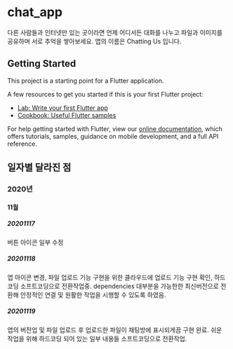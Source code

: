 # chat_app

다른 사람들과 인터넷만 있는 곳이라면 언제 어디서든 대화를 나누고 파일과 이미지를 공유하며 서로 추억을 쌓아보세요.
앱의 이름은 Chatting Us 입니다.

## Getting Started

This project is a starting point for a Flutter application.

A few resources to get you started if this is your first Flutter project:

- [Lab: Write your first Flutter app](https://flutter.dev/docs/get-started/codelab)
- [Cookbook: Useful Flutter samples](https://flutter.dev/docs/cookbook)

For help getting started with Flutter, view our
[online documentation](https://flutter.dev/docs), which offers tutorials,
samples, guidance on mobile development, and a full API reference.


## 일자별 달라진 점
### 2020년
#### 11월
##### 20201117
버튼 아이콘 일부 수정
##### 20201118
앱 아이콘 변경, 파일 업로드 기능 구현을 위한 클라우드에 업로드 기능 구현 확인, 하드코딩 소프트코딩으로 전환작업중.
dependencies 대부분을 가능한한 최신버전으로 전환해 안정적인 연결 및 원활한 작업을 시행할 수 있도록 하였음.
##### 20201119
앱의 버전업 및 파일 업로드 후 업로드한 파일이 채팅방에 표시되게끔 구현 완료.
쉬운 작업을 위해 하드코딩 되어 있는 일부 내용들 소프트코딩으로 전환작업.
